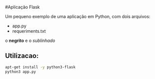 #Aplicação Flask

Um pequeno exemplo de uma aplicação em Python, com dois arquivos:

- app.py
- requeriments.txt

o **negrito** e o *sublinhado*

## Utilizacao:

```bash
apt-get install -y python3-flask
python3 app.py
```
